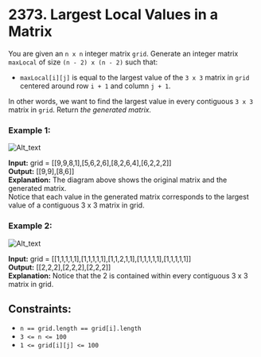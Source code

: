 # 2373. Largest Local Values in a Matrix

You are given an `n x n` integer matrix `grid`.
Generate an integer matrix `maxLocal` of size `(n - 2) x (n - 2)` such that:

- `maxLocal[i][j]` is equal to the largest value of the `3 x 3` matrix in `grid` centered around row `i + 1` and column `j + 1`.

In other words, we want to find the largest value in every contiguous `3 x 3` matrix in `grid`.
Return *the generated matrix.*

### Example 1:
![Alt_text](https://assets.leetcode.com/uploads/2022/06/21/ex1.png)

**Input:** grid = [[9,9,8,1],[5,6,2,6],[8,2,6,4],[6,2,2,2]]  
**Output:** [[9,9],[8,6]]  
**Explanation:** The diagram above shows the original matrix and the generated matrix.  
Notice that each value in the generated matrix corresponds to the largest value of a contiguous 3 x 3 matrix in grid.

### Example 2:
![Alt_text](https://assets.leetcode.com/uploads/2022/07/02/ex2new2.png)

**Input:** grid = [[1,1,1,1,1],[1,1,1,1,1],[1,1,2,1,1],[1,1,1,1,1],[1,1,1,1,1]]  
**Output:** [[2,2,2],[2,2,2],[2,2,2]]  
**Explanation:** Notice that the 2 is contained within every contiguous 3 x 3 matrix in grid.

## Constraints:
- `n == grid.length == grid[i].length`
- `3 <= n <= 100`
- `1 <= grid[i][j] <= 100`